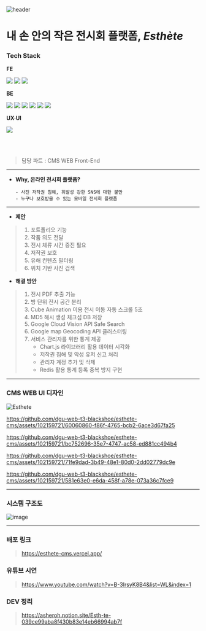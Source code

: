 ![header](https://capsule-render.vercel.app/api?type=waving&color=7EC9FF&height=250&section=header&text=중소벤처기업부%20벤처스타트업%20아카데미%20사업%20우수상&fontSize=32&animation=fadeIn&fontAlignY=32&desc=2023%20동국대학교%20웹%20개발자%20양성%20장학%20과정&descAlignY=51&descAlign=70)

# **내 손 안의 작은 전시회 플랫폼, *Esthète***

<div align="left">

### Tech Stack
  
**FE** 

<img src="https://img.shields.io/badge/Next-000000?style=for-the-badge&logo=Next.js&logoColor=white">
<img src="https://img.shields.io/badge/TypeScript-3178C6?style=for-the-badge&logo=typescript&logoColor=white">
<img src="https://img.shields.io/badge/React_Native-61DAFB?style=for-the-badge&logo=react&logoColor=white">


**BE**

<img src="https://img.shields.io/badge/Spring-6DB33F?style=for-the-badge&logo=spring&logoColor=white">
<img src="https://img.shields.io/badge/Docker-2496ED?style=for-the-badge&logo=docker&logoColor=white">
<img src="https://img.shields.io/badge/MySQL-4479A1?style=for-the-badge&logo=mysql&logoColor=white">
<img src="https://img.shields.io/badge/Kubernetes-326CE5?style=for-the-badge&logo=kubernetes&logoColor=white">
<img src="https://img.shields.io/badge/Jenkins-6D6B6D?style=for-the-badge&logo=jenkins&logoColor=white">
<img src="https://img.shields.io/badge/Redis-DC382D?style=for-the-badge&logo=redis&logoColor=white">


**UX·UI**

<img src="https://img.shields.io/badge/Figma-ae4dff?style=for-the-badge&logo=figma&logoColor=white">

</div>

<br/><br/>

> 담당 파트 : CMS WEB Front-End

<hr/>

- **Why, 온라인 전시회 플랫폼?**
  ```
  - 사진 저작권 침해, 휘발성 강한 SNS에 대한 불만
  - 누구나 보호받을 수 있는 모바일 전시회 플랫폼
  ```

<hr/>

- **제안**
>  1. 포트폴리오 기능
>  2. 작품 의도 전달
>  3. 전시 체류 시간 증진 필요
>  4. 저작권 보호
>  5. 유해 컨텐츠 필터링
>  6. 위치 기반 사진 검색


- **해결 방안**
>  1. 전시 PDF 추출 기능
>  2. 방 단위 전시 공간 분리
>  3. Cube Animation 이용 전시 이동 자동 스크롤 5초
>  4. MD5 해시 생성 체크섬 DB 저장
>  5. Google Cloud Vision API Safe Search
>  6. Google map Geocoding API 클러스터링
>  7. 서비스 관리자를 위한 통계 제공
>     - Chart.js 라이브러리 활용 데이터 시각화
>     - 저작권 침해 및 악성 유저 신고 처리
>     - 관리자 계정 추가 및 삭제
>     - Redis 활용 통계 등록 중복 방지 구현

---

### CMS WEB UI 디자인

![Esthete](https://github.com/dgu-web-t3-blackshoe/esthete-cms/assets/102159721/09068a57-5bd5-45d4-bb7a-ffd65121fce4)

https://github.com/dgu-web-t3-blackshoe/esthete-cms/assets/102159721/60060860-f86f-4765-bcb2-6ace3d67fa25

https://github.com/dgu-web-t3-blackshoe/esthete-cms/assets/102159721/bc752696-35e7-4747-ac58-ed881cc494b4

https://github.com/dgu-web-t3-blackshoe/esthete-cms/assets/102159721/71fe9dad-3b49-48e1-80d0-2dd02779dc9e

https://github.com/dgu-web-t3-blackshoe/esthete-cms/assets/102159721/581e63e0-e6da-458f-a78e-073a36c7fce9

<hr/>

### 시스템 구조도

![image](https://github.com/dgu-web-t3-blackshoe/esthete-cms/assets/102159721/e8d12935-6408-41f9-8b9c-ef7528d5d3ee)

<hr/>

### 배포 링크
> https://esthete-cms.vercel.app/

### 유튜브 시연
> https://www.youtube.com/watch?v=B-3IrsyK8B4&list=WL&index=1

### DEV 정리
> https://asheroh.notion.site/Esth-te-039ce99aba8f430b83e14eb66994ab7f
